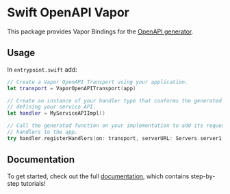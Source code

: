 # Swift OpenAPI Vapor

This package provides Vapor Bindings for the [OpenAPI generator](https://github.com/apple/swift-openapi-generator).

## Usage

In `entrypoint.swift` add:

```swift
// Create a Vapor OpenAPI Transport using your application.
let transport = VaporOpenAPITransport(app)

// Create an instance of your handler type that conforms the generated protocol
// defining your service API.
let handler = MyServiceAPIImpl()

// Call the generated function on your implementation to add its request
// handlers to the app.
try handler.registerHandlers(on: transport, serverURL: Servers.server1())
```

## Documentation

To get started, check out the full [documentation][docs-generator], which contains step-by-step tutorials!

[docs-generator]: https://swiftpackageindex.com/apple/swift-openapi-generator/documentation